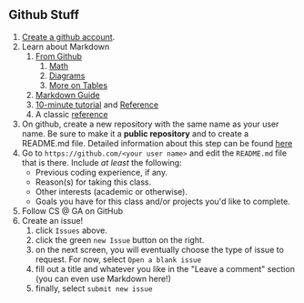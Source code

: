 ## Github Stuff

1. [Create a github account](https://github.com/signup).
2. Learn about Markdown
   1. [From Github](https://guides.github.com/features/mastering-markdown/)
      1. [Math](https://docs.github.com/en/get-started/writing-on-github/working-with-advanced-formatting/writing-mathematical-expressions)
      2. [Diagrams](https://docs.github.com/en/get-started/writing-on-github/working-with-advanced-formatting/creating-diagrams)
      3. [More on Tables](https://docs.github.com/en/get-started/writing-on-github/working-with-advanced-formatting/organizing-information-with-tables)
   2. [Markdown Guide](https://www.markdownguide.org/cheat-sheet/)
   3. [10-minute tutorial](https://commonmark.org/help/tutorial/) and [Reference](https://commonmark.org/help/)
   4. A classic [reference](https://daringfireball.net/projects/markdown/basics)
3. On github, create a new repository with the same name as your user name. Be sure to make it a **public repository** and to create a README.md file. Detailed information about this step can be found [here](https://docs.github.com/en/account-and-profile/setting-up-and-managing-your-github-profile/customizing-your-profile/managing-your-profile-readme) 
4. Go to `https://github.com/<your user name>` and edit the `README.md` file that is there. Include _at least_ the following: 
   - Previous coding experience, if any. 
   - Reason(s) for taking this class. 
   - Other interests (academic or otherwise). 
   - Goals you have for this class and/or projects you'd like to complete. 
5. Follow CS @ GA on GitHub
6. Create an issue!
   1. click `Issues` above.
   2. click the green `new Issue` button on the right.
   3. on the next screen, you will eventually choose the type of issue to request. For now, select `Open a blank issue`
   4. fill out a title and whatever you like in the "Leave a comment" section (you can even use Markdown here!)
   5. finally, select `submit new issue`
